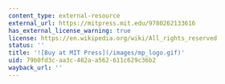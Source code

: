 ```yaml
---
content_type: external-resource
external_url: https://mitpress.mit.edu/9780262133616
has_external_license_warning: true
license: https://en.wikipedia.org/wiki/All_rights_reserved
status: ''
title: '![Buy at MIT Press](/images/mp_logo.gif)'
uid: 79b0fd3c-aa3c-482a-a562-611c629c36b2
wayback_url: ''
---
```

